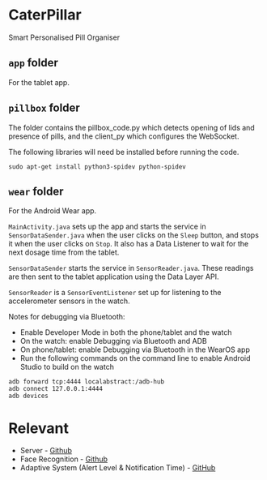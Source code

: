 # CaterPillar
Smart Personalised Pill Organiser

## `app` folder
For the tablet app.

## `pillbox` folder
The folder contains the pillbox_code.py which detects opening of lids and presence of pills, and the client_py which configures the WebSocket. 

The following libraries will need be installed before running the code. 
```
sudo apt-get install python3-spidev python-spidev
```
## `wear` folder
For the Android Wear app.  

`MainActivity.java` sets up the app and starts the service in `SensorDataSender.java` when the user clicks on the `Sleep` button, and stops it when the user clicks on `Stop`. It also has a Data Listener to wait for the next dosage time from the tablet.


`SensorDataSender` starts the service in `SensorReader.java`. These readings are then sent to the tablet application using the Data Layer API. 


`SensorReader` is a `SensorEventListener` set up for listening to the accelerometer sensors in the watch. 

Notes for debugging via Bluetooth:
- Enable Developer Mode in both the phone/tablet and the watch
- On the watch: enable Debugging via Bluetooth and ADB
- On phone/tablet: enable Debugging via Bluetooth in the WearOS app
- Run the following commands on the command line to enable Android Studio to build on the watch
```
adb forward tcp:4444 localabstract:/adb-hub
adb connect 127.0.0.1:4444
adb devices
```

# Relevant 
* Server - [Github](https://github.com/jovanhan2/MobileHealthCare-Server)
* Face Recognition - [Github](https://github.com/zyl115/MHML)
* Adaptive System (Alert Level & Notification Time) - [GitHub](https://github.com/xxyypp/EE4-67-Machine-Learning-Code)
